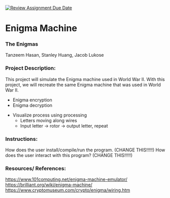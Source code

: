 [![Review Assignment Due Date](https://classroom.github.com/assets/deadline-readme-button-22041afd0340ce965d47ae6ef1cefeee28c7c493a6346c4f15d667ab976d596c.svg)](https://classroom.github.com/a/am3xLbu5)
# Enigma Machine

### The Enigmas

Tanzeem Hasan, Stanley Huang, Jacob Lukose

### Project Description:
This project will simulate the Enigma machine used in World War II.
With this project, we will recreate the same Enigma machine that was used in World War II.
- Enigma encryption
- Enigma decryption
<!-- - Create our own version of enigma? GigEnigma. This one might incorporate more than the 26 letters of the alphabet. Oh, we can try using spanish. (Low priority)-->
- Visualize process using processing
  - Letters moving along wires
  - Input letter -> rotor -> output letter, repeat


### Instructions:

How does the user install/compile/run the program. (CHANGE THIS!!!!!)
How does the user interact with this program? (CHANGE THIS!!!!!)

### Resources/ References:

https://www.101computing.net/enigma-machine-emulator/
https://brilliant.org/wiki/enigma-machine/
https://www.cryptomuseum.com/crypto/enigma/wiring.htm